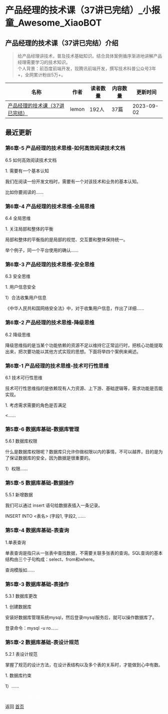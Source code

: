 # 产品经理的技术课（37讲已完结）_小报童_Awesome_XiaoBOT

## 产品经理的技术课（37讲已完结）介绍
> 给产品经理讲技术，普及技术基础知识。结合具体案例循序渐进地讲解产品经理需要学习的技术知识。    
个人背景：前百度前端开发，现腾讯前端开发，撰写技术科普公众号3年+，全网累计粉丝5万+。  
  


|名称|作者|读者数量|内容数量|更新时间|
|---|---|---|---|---|
|[产品经理的技术课（37讲已完结）](https://xiaobot.net/p/pm_course?refer=0b133df9-27dc-423b-8101-639049001c13)|lemon|192人|37篇|2023-09-02|

## 最近更新
### 第6章-5 产品经理的技术思维-如何高效阅读技术文档

6.5 如何高效阅读技术文档

1\. 需要有一个基本认知

我们在阅读一份开发文档时，需要有一个对该技术和业务的基本认知。

比如你要阅读的......

### 第6章-4 产品经理的技术思维-全局思维

6.4 全局思维

1\. 关注局部和整体的平衡

局部和整体的平衡指的是局部的视觉、交互要和整体保持统一。

举个例子，同一个平台使用的确认......

### 第6章-3 产品经理的技术思维-安全思维

6.3 安全思维

1\. 用户信息安全

1）合法收集用户信息

《中华人民共和国网络安全法》中，对于收集用户信息，作出了详细......

### 第6章-2 产品经理的技术思维-降级思维

6.2 降级思维

降级思维指的是当某个功能依赖的资源不足以维持它正常运行时，把核心功能提取出来，把次要功能以其他方式实现的思想。下面将举四个案例来阐述。

### 第6章-1 产品经理的技术思维-技术可行性思维

6.1 技术可行性思维

技术可行性思维指的是依赖现有人力资源、上下游、基础逻辑等，需求功能是否能实现。

1\. 考虑需求需要的角色是否满足

<......

### 第5章-6 数据库基础-数据库管理

5.6.1 数据库权限

什么是数据库权限呢？数据库只允许你做权限以内的事情，不可以越界，目的是为了保证数据库的安全，因为数据是很重要的。

1）权限......

### 第5章-5 数据库基础-数据操作

5.5.1 新增数据

我们可以通过 insert 语句给数据表插入一条记录。

INSERT INTO <表名> (字段1, 字段2, ......

### 第5章-4 数据库基础-表查询

1.单表查询

单表查询是指只从一张表中查找数据，不需要关联多张表的查询。SQL查询的基本结构由三个子句构成：select、from和where。

查询模版如......

### 第5章-3 数据库基础-表操作

5.3.1 数据库更改

1\. 创建数据库

安装好数据库管理系统mysql，然后登录mysql服务后，就可以操作数据库了。

登录命令：mysql -u ro......

### 第5章-2 数据库基础-表设计规范

5.2.1 表设计规范

掌握了规范的设计方法，在设计表结构以及多个表的关系时，才能做到心中有数。

1\. 数据库约束

1）......


<a href="https://github.com/Reno9527/awesome-xiaobot" style="color: white; text-decoration: none;">awesome-xiaobot</a>

返回 [首页](../README.md)

